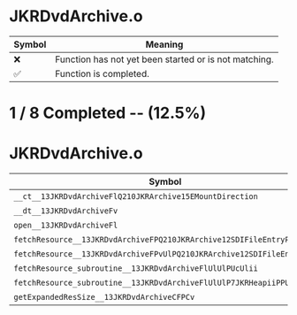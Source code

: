 # JKRDvdArchive.o
| Symbol | Meaning 
| ------------- | ------------- 
| :x: | Function has not yet been started or is not matching. 
| :white_check_mark: | Function is completed. 


# 1 / 8 Completed -- (12.5%)
# JKRDvdArchive.o
| Symbol | Decompiled? |
| ------------- | ------------- |
| `__ct__13JKRDvdArchiveFlQ210JKRArchive15EMountDirection` | :white_check_mark: |
| `__dt__13JKRDvdArchiveFv` | :x: |
| `open__13JKRDvdArchiveFl` | :x: |
| `fetchResource__13JKRDvdArchiveFPQ210JKRArchive12SDIFileEntryPUl` | :x: |
| `fetchResource__13JKRDvdArchiveFPvUlPQ210JKRArchive12SDIFileEntryPUl` | :x: |
| `fetchResource_subroutine__13JKRDvdArchiveFlUlUlPUcUlii` | :x: |
| `fetchResource_subroutine__13JKRDvdArchiveFlUlUlP7JKRHeapiiPPUc` | :x: |
| `getExpandedResSize__13JKRDvdArchiveCFPCv` | :x: |
